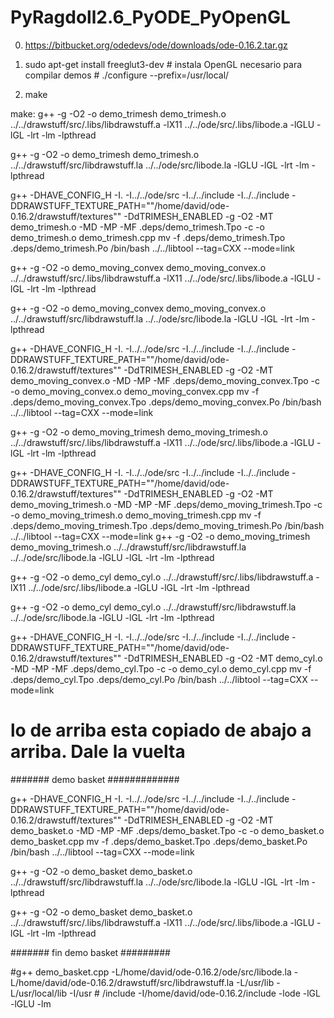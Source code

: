 # PyRagdoll2.6_PyODE_PyOpenGL

0. https://bitbucket.org/odedevs/ode/downloads/ode-0.16.2.tar.gz 

1. sudo apt-get install freeglut3-dev # instala OpenGL necesario para compilar demos # ./configure --prefix=/usr/local/

2. make

make:
  g++ -g -O2 -o demo_trimesh demo_trimesh.o  ../../drawstuff/src/.libs/libdrawstuff.a -lX11 ../../ode/src/.libs/libode.a -lGLU -lGL -lrt -lm -lpthread
  
  g++  -g -O2     -o demo_trimesh demo_trimesh.o ../../drawstuff/src/libdrawstuff.la ../../ode/src/libode.la -lGLU -lGL  -lrt -lm  -lpthread

g++ -DHAVE_CONFIG_H -I. -I../../ode/src  -I../../include -I../../include -DDRAWSTUFF_TEXTURE_PATH="\"/home/david/ode-0.16.2/drawstuff/textures\"" -DdTRIMESH_ENABLED   -g -O2 -MT demo_trimesh.o -MD -MP -MF .deps/demo_trimesh.Tpo -c -o demo_trimesh.o demo_trimesh.cpp
mv -f .deps/demo_trimesh.Tpo .deps/demo_trimesh.Po
/bin/bash ../../libtool  --tag=CXX   --mode=link

g++ -g -O2 -o demo_moving_convex demo_moving_convex.o  ../../drawstuff/src/.libs/libdrawstuff.a -lX11 ../../ode/src/.libs/libode.a -lGLU -lGL -lrt -lm -lpthread

g++  -g -O2     -o demo_moving_convex demo_moving_convex.o ../../drawstuff/src/libdrawstuff.la ../../ode/src/libode.la -lGLU -lGL  -lrt -lm  -lpthread

g++ -DHAVE_CONFIG_H -I. -I../../ode/src  -I../../include -I../../include -DDRAWSTUFF_TEXTURE_PATH="\"/home/david/ode-0.16.2/drawstuff/textures\"" -DdTRIMESH_ENABLED   -g -O2 -MT demo_moving_convex.o -MD -MP -MF .deps/demo_moving_convex.Tpo -c -o demo_moving_convex.o demo_moving_convex.cpp
mv -f .deps/demo_moving_convex.Tpo .deps/demo_moving_convex.Po
/bin/bash ../../libtool  --tag=CXX   --mode=link 

g++ -g -O2 -o demo_moving_trimesh demo_moving_trimesh.o  ../../drawstuff/src/.libs/libdrawstuff.a -lX11 ../../ode/src/.libs/libode.a -lGLU -lGL -lrt -lm -lpthread

g++ -DHAVE_CONFIG_H -I. -I../../ode/src  -I../../include -I../../include -DDRAWSTUFF_TEXTURE_PATH="\"/home/david/ode-0.16.2/drawstuff/textures\"" -DdTRIMESH_ENABLED   -g -O2 -MT demo_moving_trimesh.o -MD -MP -MF .deps/demo_moving_trimesh.Tpo -c -o demo_moving_trimesh.o demo_moving_trimesh.cpp
mv -f .deps/demo_moving_trimesh.Tpo .deps/demo_moving_trimesh.Po
/bin/bash ../../libtool  --tag=CXX   --mode=link g++  -g -O2     -o demo_moving_trimesh demo_moving_trimesh.o ../../drawstuff/src/libdrawstuff.la ../../ode/src/libode.la -lGLU -lGL  -lrt -lm  -lpthread

g++ -g -O2 -o demo_cyl demo_cyl.o  ../../drawstuff/src/.libs/libdrawstuff.a -lX11 ../../ode/src/.libs/libode.a -lGLU -lGL -lrt -lm -lpthread

g++  -g -O2     -o demo_cyl demo_cyl.o ../../drawstuff/src/libdrawstuff.la ../../ode/src/libode.la -lGLU -lGL  -lrt -lm  -lpthread

g++ -DHAVE_CONFIG_H -I. -I../../ode/src  -I../../include -I../../include -DDRAWSTUFF_TEXTURE_PATH="\"/home/david/ode-0.16.2/drawstuff/textures\"" -DdTRIMESH_ENABLED   -g -O2 -MT demo_cyl.o -MD -MP -MF .deps/demo_cyl.Tpo -c -o demo_cyl.o demo_cyl.cpp
mv -f .deps/demo_cyl.Tpo .deps/demo_cyl.Po
/bin/bash ../../libtool  --tag=CXX   --mode=link

# lo de arriba esta copiado de abajo a arriba. Dale la vuelta

####### demo basket #############

g++ -DHAVE_CONFIG_H -I. -I../../ode/src  -I../../include -I../../include -DDRAWSTUFF_TEXTURE_PATH="\"/home/david/ode-0.16.2/drawstuff/textures\"" -DdTRIMESH_ENABLED   -g -O2 -MT demo_basket.o -MD -MP -MF .deps/demo_basket.Tpo -c -o demo_basket.o demo_basket.cpp
mv -f .deps/demo_basket.Tpo .deps/demo_basket.Po
/bin/bash ../../libtool  --tag=CXX   --mode=link

g++  -g -O2     -o demo_basket demo_basket.o ../../drawstuff/src/libdrawstuff.la ../../ode/src/libode.la -lGLU -lGL  -lrt -lm  -lpthread

g++ -g -O2 -o demo_basket demo_basket.o  ../../drawstuff/src/.libs/libdrawstuff.a -lX11 ../../ode/src/.libs/libode.a -lGLU -lGL -lrt -lm -lpthread

####### fin demo basket #########

  #g++ demo_basket.cpp -L/home/david/ode-0.16.2/ode/src/libode.la -L/home/david/ode-0.16.2/drawstuff/src/libdrawstuff.la -L/usr/lib -L/usr/local/lib -I/usr   #  /include -I/home/david/ode-0.16.2/include -lode -lGL -lGLU -lm
